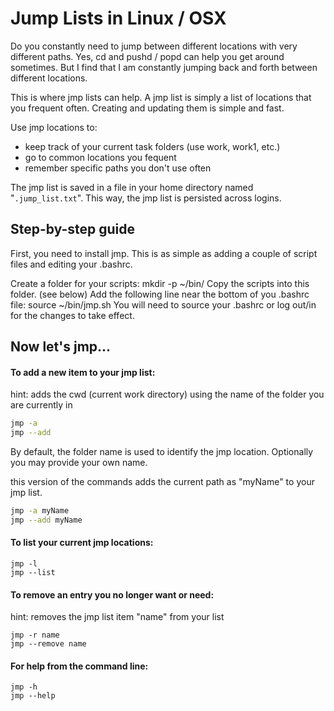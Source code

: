 # Jump Lists in Linux / OSX

Do you constantly need to jump between different locations with very different paths. Yes, cd and pushd / popd can help you get around sometimes. But I find that I am constantly jumping back and forth between different locations.

This is where jmp lists can help. A jmp list is simply a list of locations that you frequent often. Creating and updating them is simple and fast.

Use jmp locations to:

  * keep track of your current task folders (use work, work1, etc.)
  * go to common locations you fequent
  * remember specific paths you don't use often

The jmp list is saved in a file in your home directory named "```.jump_list.txt```". This way, the jmp list is persisted across logins.

## Step-by-step guide
First, you need to install jmp. This is as simple as adding a couple of script files and editing your .bashrc.

Create a folder for your scripts: mkdir -p ~/bin/
Copy the scripts into this folder. (see below)
Add the following line near the bottom of you .bashrc file: source ~/bin/jmp.sh
You will need to source your .bashrc or log out/in for the changes to take effect.

## Now let's jmp...
#### To add a new item to your jmp list:
hint: adds the cwd (current work directory) using the name of the folder you are currently in

```bash
jmp -a
jmp --add
```

By default, the folder name is used to identify the jmp location. Optionally you may provide your own name.

this version of the commands adds the current path as "myName" to your jmp list.
```bash
jmp -a myName
jmp --add myName
```

#### To list your current jmp locations:

```
jmp -l
jmp --list
```

#### To remove an entry you no longer want or need:
hint: removes the jmp list item "name" from your list

```
jmp -r name
jmp --remove name
```

#### For help from the command line:

```
jmp -h
jmp --help
```
